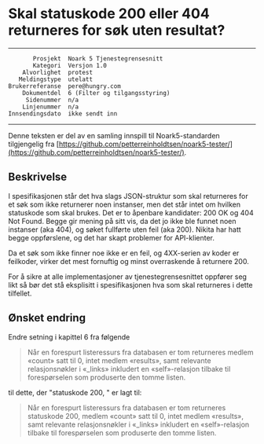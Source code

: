 Skal statuskode 200 eller 404 returneres for søk uten resultat?
===============================================================

 ------------------  ---------------------------------
           Prosjekt  Noark 5 Tjenestegrensesnitt
           Kategori  Versjon 1.0
        Alvorlighet  protest
       Meldingstype  utelatt
    Brukerreferanse  pere@hungry.com
        Dokumentdel  6 (Filter og tilgangsstyring)
         Sidenummer  n/a
        Linjenummer  n/a
    Innsendingsdato  ikke sendt inn
 ------------------  ---------------------------------

Denne teksten er del av en samling innspill til Noark5-standarden
tilgjengelig fra
[https://github.com/petterreinholdtsen/noark5-tester/](https://github.com/petterreinholdtsen/noark5-tester/).

Beskrivelse
-----------

I spesifikasjonen står det hva slags JSON-struktur som skal returneres
for et søk som ikke returnerer noen instanser, men det står intet om
hvilken statuskode som skal brukes.  Det er to åpenbare kandidater:
200 OK og 404 Not Found.  Begge gir mening på sitt vis, da det jo ikke
ble funnet noen instanser (aka 404), og søket fullførte uten feil (aka
200).  Nikita har hatt begge oppførslene, og det har skapt problemer
for API-klienter.

Da et søk som ikke finner noe ikke er en feil, og 4XX-serien av koder
er feilkoder, virker det mest fornuftig og minst overraskende å
returnere 200.

For å sikre at alle implementasjoner av tjenestegrensesnittet oppfører
seg likt så bør det stå eksplisitt i spesifikasjonen hva som skal
returneres i dette tilfellet.

Ønsket endring
--------------

Endre setning i kapittel 6 fra følgende

> Når en forespurt listeressurs fra databasen er tom returneres medlem
> «count» satt til 0, intet medlem «results», samt relevante
> relasjonsnøkler i «_links» inkludert en «self»-relasjon tilbake til
> forespørselen som produserte den tomme listen.

til dette, der "statuskode 200, " er lagt til:

> Når en forespurt listeressurs fra databasen er tom returneres
> statuskode 200, medlem «count» satt til 0, intet medlem «results»,
> samt relevante relasjonsnøkler i «_links» inkludert en «self»-relasjon
> tilbake til forespørselen som produserte den tomme listen.
